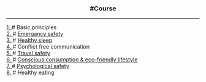 <h3 align="center"> #Course </h3>

<hr>

<div>
  <a href = "./basicPrinciples"> 1. </a> #
  Basic principles
</div>

<div>
  <a href = "./emergancySafety"> 2. </a> #
  <a href = "./emergancySafety/mySolution.pdf"> Emergancy safety </a>
</div>

<div>
  <a href = "./healthySleep"> 3. </a> #
  <a href="./healthySleep/solution/myResults.pdf"> Healthy sleep </a>
</div>

<div>
  <a href = "./conflictFreeCommunication"> 4. </a> # 
  Conflict free communication
</div>

<div>
  <a href = "./travelSafety"> 5. </a> #
  <a href = "./travelSafety/solution/myTrip.pdf"> Travel safety </a>
</div>

<div>
  <a href = "./ecoFriendlyLifestyle"> 6. </a> #
  <a href = "./ecoFriendlyLifestyle/solution/solution.pdf"> Conscious consumption & eco-friendly lifestyle </a>
</div>

<div>
   <a href = "./psychologicalSafety"> 7. </a> #
   <a href = "./psychologicalSafety/solution.pdf"> Psychological safety </a>
</div>


<div>
   <a href = "./healthyEating"> 8. </a> #
<!--    <a href = "./healthyEating/solution.pdf">--> Healthy eating <!-- </a> -->
</div>


